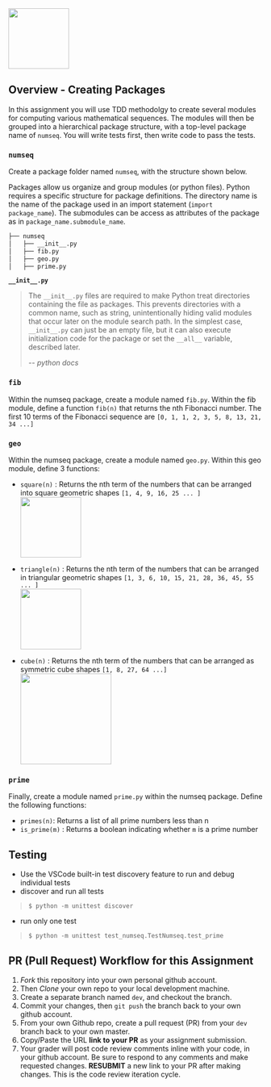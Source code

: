 <img src="https://www.leafcutterdesigns.com/wp-content/uploads/2016/11/tiny-packages-unopened.jpg" height="120px" />

## Overview - Creating Packages
In this assignment you will use TDD methodolgy to create several modules for computing various mathematical sequences.  The modules will then be grouped into a hierarchical package structure, with a top-level package name of `numseq`.  You will write tests first, then write code to pass the tests.

### `numseq`
Create a package folder named `numseq`, with the structure shown below.

Packages allow us organize and group modules (or python files). Python requires a specific structure for package definitions.
The directory name is the name of the package used in an import statement (`import package_name`). The submodules can be access as attributes of the package as in `package_name.submodule_name`.

```bash
├── numseq
│   ├── __init__.py
│   ├── fib.py
│   ├── geo.py
│   ├── prime.py
```

**`__init__.py`**

> The `__init__.py` files are required to make Python treat directories
> containing the file as packages. This prevents directories with a common
> name, such as string, unintentionally hiding valid modules that occur later
> on the module search path. In the simplest case, `__init__.py` can just be an
> empty file, but it can also execute initialization code for the package or
> set the `__all__` variable, described later.
>
> -- <cite>python docs</cite>

### `fib`
Within the numseq package, create a module named `fib.py`. Within the fib module, define a function `fib(n)` that returns the nth Fibonacci number.  The first 10 terms of the Fibonacci sequence are
`[0, 1, 1, 2, 3, 5, 8, 13, 21, 34 ...]`

### `geo`
Within the numseq package, create a module named `geo.py`. Within this geo module, define 3 functions:
 - `square(n)` : Returns the nth term of the numbers that can be arranged into square geometric shapes `[1, 4, 9, 16, 25 ... ]`
 <br><img height="120px" src="https://i1.wp.com/www.stnicholasstlaurence.dorset.sch.uk/wp-content/uploads/2013/11/Square-Numbers.png" /><br>

 - `triangle(n)` : Returns the nth term of the numbers that can be arranged in triangular geometric shapes `[1, 3, 6, 10, 15, 21, 28, 36, 45, 55 ... ]` 
 <br><img height="120px" src="https://www.101computing.net/wp/wp-content/uploads/trinagular-number-sequence.png" /><br>

 - `cube(n)` : Returns the nth term of the numbers that can be arranged as symmetric cube shapes `[1, 8, 27, 64 ...]`
 <br><img height="180px" src="https://static.memrise.com/img/400sqf/from/uploads/course_photos/4974064000131215125138.gif" /><br>

### `prime`
Finally, create a module named `prime.py` within the numseq package. Define the following functions:
 - `primes(n)`:  Returns a list of all prime numbers less than n
 - `is_prime(m)` : Returns a boolean indicating whether `m` is a prime number

## Testing
 - Use the VSCode built-in test discovery feature to run and debug individual tests
 - discover and run all tests

 >`$ python -m unittest discover`

 - run only one test

 >`$ python -m unittest test_numseq.TestNumseq.test_prime`


## PR (Pull Request) Workflow for this Assignment
1. *Fork* this repository into your own personal github account.
2. Then *Clone* your own repo to your local development machine.
3. Create a separate branch named `dev`, and checkout the branch.
5. Commit your changes, then `git push` the branch back to your own github account.
5. From your own Github repo, create a pull request (PR) from your `dev` branch back to your own master.
6. Copy/Paste the URL **link to your PR** as your assignment submission.
7. Your grader will post code review comments inline with your code, in your github account. Be sure to respond to any comments and make requested changes. **RESUBMIT** a new link to your PR after making changes.  This is the code review iteration cycle.
